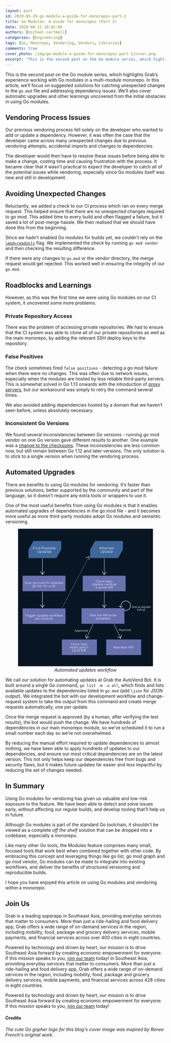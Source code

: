```yaml
---
layout: post
id: 2020-05-29-go-module-a-guide-for-monorepos-part-2
title: Go Modules- A Guide for monorepos (Part 2)
date: 2020-08-12 10:02:00
authors: [michael-cartmell]
categories: [Engineering]
tags: [Go, Monorepo, Vendoring, Vendors, Libraries]
comments: true
cover_photo: /img/go-module-a-guide-for-monorepos-part-1/cover.png
excerpt: "This is the second post on the Go module series, which highlights Grab’s experience working with Go modules in a multi-module monorepo. Here, we discuss the additional solutions for addressing dependency issues, as well as cover automatic upgrades."
---
```


This is the second post on the Go module series, which highlights Grab’s experience working with Go modules in a multi-module monorepo. In this article, we’ll focus on suggested solutions for catching unexpected changes to the `go.mod` file and addressing dependency issues. We’ll also cover automatic upgrades and other learnings uncovered from the initial obstacles in using Go modules.

## Vendoring Process Issues

Our previous vendoring process fell solely on the developer who wanted to add or update a dependency. However, it was often the case that the developer came across many unexpected changes due to previous vendoring attempts, accidental imports and changes to dependencies.

The developer would then have to resolve these issues before being able to make a change, costing time and causing frustration with the process. It became clear that it wasn’t practical to expect the developer to catch all of the potential issues while vendoring, especially since Go modules itself was new and still in development.

## Avoiding Unexpected Changes

Reluctantly, we added a check to our CI process which ran on every merge request. This helped ensure that there are no unexpected changes required to go mod. This added time to every build and often flagged a failure, but it saved a lot of post-merge hassle. We then realised that we should have done this from the beginning.

Since we hadn’t enabled Go modules for builds yet, we couldn’t rely on the [`\mod=readonly`](https://godoc.org/cmd/go%23hdr-Maintaining_module_requirements) flag. We implemented the check by running `go mod vendor` and then checking the resulting difference.

If there were any changes to `go.mod` or the vendor directory, the merge request would get rejected. This worked well in ensuring the integrity of our `go.mod`.

## Roadblocks and Learnings

However, as this was the first time we were using Go modules on our CI system, it uncovered some more problems.

### Private Repository Access

There was the problem of accessing private repositories. We had to ensure that the CI system was able to clone all of our private repositories as well as the main monorepo, by adding the relevant SSH deploy keys to the repository.

### False Positives

The check sometimes fired `false positives` - detecting a go mod failure when there were no changes. This was often due to network issues, especially when the modules are hosted by less reliable third-party servers. This is somewhat solved in Go 1.13 onwards with the introduction of [proxy servers](https://golang.org/cmd/go/%23hdr-Module_downloading_and_verification), but our workaround was simply to retry the command several times.

We also avoided adding dependencies hosted by a domain that we haven’t seen before, unless absolutely necessary.

### Inconsistent Go Versions

We found several inconsistencies between Go versions - running go mod vendor on one Go version gave different results to another. One example was a [change to the checksums](https://github.com/golang/go/issues/29278). These inconsistencies are less common now, but still remain between Go 1.12 and later versions. The only solution is to stick to a single version when running the vendoring process.

## Automated Upgrades

There are benefits to using Go modules for vendoring. It’s faster than previous solutions, better supported by the community and part of the language, so it doesn’t require any extra tools or wrappers to use it.

One of the most useful benefits from using Go modules is that it enables automated upgrades of dependencies in the go.mod file - and it becomes more useful as more third-party modules adopt Go modules and semantic versioning.

<div class="post-image-section"><figure>
  <img src="/img/go-module-a-guide-for-monorepos-part-2/image1.png" alt="Automated updates workflow">
  <figcaption align="middle"><i>Automated updates workflow</i></figcaption>
</figure></div>

We call our solution for automating updates at Grab the AutoVend Bot. It is built around a single Go command, `go list -m -u all`, which finds and lists available updates to the dependencies listed in `go.mod` (add `\json` for JSON output). We integrated the bot with our development workflow and change-request system to take the output from this command and create merge requests automatically, one per update.

Once the merge request is approved (by a human, after verifying the test results), the bot would push the change. We have hundreds of dependencies in our main monorepo module, so we’ve scheduled it to run a small number each day so we’re not overwhelmed.

By reducing the manual effort required to update dependencies to almost nothing, we have been able to apply hundreds of updates to our dependencies, and ensure our most critical dependencies are on the latest version. This not only helps keep our dependencies free from bugs and security flaws, but it makes future updates far easier and less impactful by reducing the set of changes needed.

## In Summary

Using Go modules for vendoring has given us valuable and low-risk exposure to the feature. We have been able to detect and solve issues early, without affecting our regular builds, and develop tooling that’ll help us in future.

Although Go modules is part of the standard Go toolchain, it shouldn’t be viewed as a complete _off the shelf_ solution that can be dropped into a codebase, especially a monorepo.

Like many other Go tools, the Modules feature comprises many small, focused tools that work best when combined together with other code. By embracing this concept and leveraging things like go list, go mod graph and go mod vendor, Go modules can be made to integrate into existing workflows, and deliver the benefits of structured versioning and reproducible builds.

I hope you have enjoyed this article on using Go modules and vendoring within a monorepo.

## Join Us

Grab is a leading superapp in Southeast Asia, providing everyday services that matter to consumers. More than just a ride-hailing and food delivery app, Grab offers a wide range of on-demand services in the region, including mobility, food, package and grocery delivery services, mobile payments, and financial services across over 400 cities in eight countries.

Powered by technology and driven by heart, our mission is to drive Southeast Asia forward by creating economic empowerment for everyone. If this mission speaks to you, [join our team](https://grab.careers/) today! in Southeast Asia, providing everyday services that matter to consumers. More than just a ride-hailing and food delivery app, Grab offers a wide range of on-demand services in the region, including mobility, food, package and grocery delivery services, mobile payments, and financial services across 428 cities in eight countries.

Powered by technology and driven by heart, our mission is to drive Southeast Asia forward by creating economic empowerment for everyone. If this mission speaks to you, [join our team](https://grab.careers/) today!

#### Credits
*The cute Go gopher logo for this blog's cover image was inspired by Renee French's original work.*
